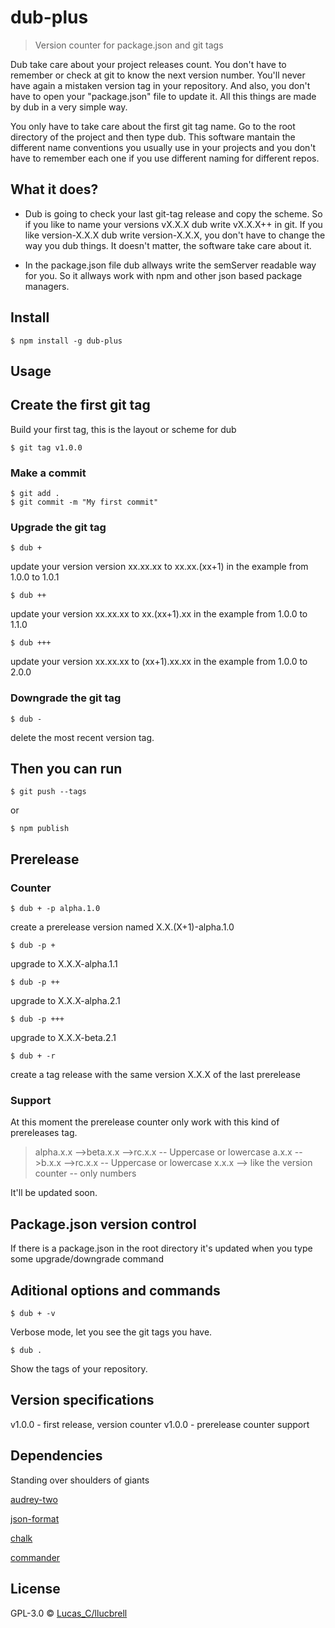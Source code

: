 # dub-plus

> Version counter for package.json and git tags

Dub take care about your project releases count. You don't have to remember or check at git to know the next version number. You'll never have again a mistaken version tag in your repository. And also, you don't have to open your "package.json" file to update it. All this things are made by dub in a very simple way. 

You only have to take care about the first git tag name. Go to the root directory of the project and then type dub. This software mantain the different name conventions you usually use in your projects and you don't have to remember each one if you use different naming for different repos.


## What it does?

* Dub is going to check your last git-tag release and copy the scheme. So if you like to name your versions vX.X.X dub write vX.X.X++ in git. If you like version-X.X.X dub write version-X.X.X, you don't have to change the way you dub things. It doesn't matter, the software take care about it.

* In the package.json file dub allways write the semServer readable way for you. So it allways work with npm and other json based package managers.


## Install

```
$ npm install -g dub-plus
```


## Usage

## Create the first git tag

Build your first tag, this is the layout or scheme for dub

```shell
$ git tag v1.0.0
```

### Make a commit
```shell
$ git add .
$ git commit -m "My first commit"
```

### Upgrade the git tag

```shell
$ dub +
```
update your version version xx.xx.xx  to xx.xx.(xx+1) in the example from 1.0.0 to 1.0.1                            


```shell
$ dub ++
```
update your version xx.xx.xx  to xx.(xx+1).xx in the example from 1.0.0 to 1.1.0 



```shell
$ dub +++
```
update your version xx.xx.xx  to (xx+1).xx.xx in the example from 1.0.0 to 2.0.0 



### Downgrade the git tag

```shell
$ dub -
```
delete the most recent version tag.

## Then you can run

```shell
$ git push --tags
```
or 

```shell 
$ npm publish
```



## Prerelease

### Counter

```shell
$ dub + -p alpha.1.0
```
create a prerelease version named X.X.(X+1)-alpha.1.0


```shell
$ dub -p +
```
upgrade to X.X.X-alpha.1.1


```shell
$ dub -p ++
```
upgrade to X.X.X-alpha.2.1


```shell
$ dub -p +++
```
upgrade to X.X.X-beta.2.1


```shell
$ dub + -r
```
create a tag release with the same version X.X.X of the last prerelease

### Support

At this moment the prerelease counter only work with this kind of prereleases tag.

> alpha.x.x -->beta.x.x -->rc.x.x -- Uppercase or lowercase
> a.x.x -->b.x.x -->rc.x.x -- Uppercase or lowercase
> x.x.x --> like the version counter -- only numbers

It'll be updated soon.

## Package.json version control

If there is a package.json in the root directory it's updated when you type some upgrade/downgrade command 


## Aditional options and commands

```shell
$ dub + -v
```
Verbose mode, let you see the git tags you have.

```shell
$ dub .
```
Show the tags of your repository.

## Version specifications

v1.0.0 - first release, version counter
v1.0.0 - prerelease counter support

## Dependencies

Standing over shoulders of giants

[audrey-two](https://www.npmjs.com/package/audrey-two)

[json-format](https://www.npmjs.com/package/json-format)

[chalk](https://www.npmjs.com/package/chalk)

[commander](https://www.npmjs.com/package/commander)

## License

GPL-3.0 © [Lucas_C/llucbrell](https://github.com/llucbrell)